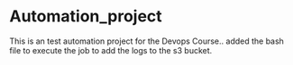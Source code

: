 # Automation_project
This is an test automation project for the Devops Course.. added the bash file to execute the job to add the logs to the s3 bucket.
